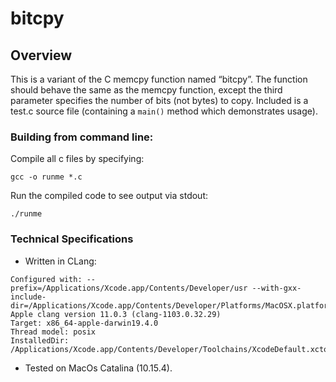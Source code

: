 # bitcpy

## Overview

This is a variant of the C memcpy function named “bitcpy”. The function should behave the same as the memcpy function, except the third parameter specifies the number of bits (not bytes) to copy. Included is a test.c source file (containing a ```main()``` method which demonstrates usage).

### Building from command line:

Compile all c files by specifying:

```gcc -o runme *.c```

Run the compiled code to see output via stdout:

```./runme```

### Technical Specifications

* Written in CLang:

```
Configured with: --prefix=/Applications/Xcode.app/Contents/Developer/usr --with-gxx-include-dir=/Applications/Xcode.app/Contents/Developer/Platforms/MacOSX.platform/Developer/SDKs/MacOSX.sdk/usr/include/c++/4.2.1
Apple clang version 11.0.3 (clang-1103.0.32.29)
Target: x86_64-apple-darwin19.4.0
Thread model: posix
InstalledDir: /Applications/Xcode.app/Contents/Developer/Toolchains/XcodeDefault.xctoolchain/usr/bin
```

* Tested on MacOs Catalina (10.15.4).
